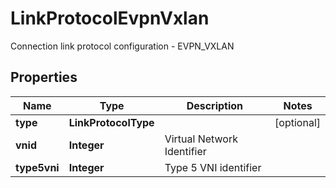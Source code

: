 

# LinkProtocolEvpnVxlan

Connection link protocol configuration - EVPN_VXLAN

## Properties

| Name | Type | Description | Notes |
|------------ | ------------- | ------------- | -------------|
|**type** | **LinkProtocolType** |  |  [optional] |
|**vnid** | **Integer** | Virtual Network Identifier |  |
|**type5vni** | **Integer** | Type 5 VNI identifier |  |



